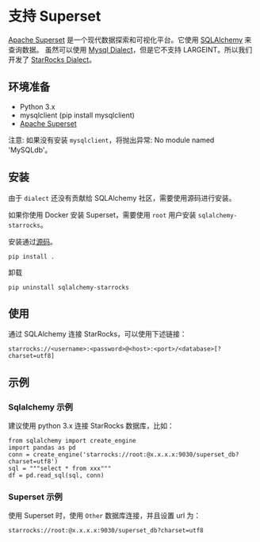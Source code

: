# 支持 Superset

[Apache Superset](https://superset.apache.org) 是一个现代数据探索和可视化平台。它使用 [SQLAlchemy](https://github.com/StarRocks/starrocks/tree/main/contrib/starrocks-python-client/starrocks) 来查询数据。
虽然可以使用 [Mysql Dialect](https://superset.apache.org/docs/databases/mysql)，但是它不支持 LARGEINT。所以我们开发了 [StarRocks Dialect](https://github.com/StarRocks/starrocks/blob/main/contrib/sqlalchemy-connector)。

## 环境准备

- Python 3.x
- mysqlclient (pip install mysqlclient)
- [Apache Superset](https://superset.apache.org)

注意: 如果没有安装 `mysqlclient`，将抛出异常: No module named 'MySQLdb'。

## 安装

由于 `dialect` 还没有贡献给 SQLAlchemy 社区，需要使用源码进行安装。

如果你使用 Docker 安装 Superset，需要使用 `root` 用户安装 `sqlalchemy-starrocks`。

安装通过[源码](https://github.com/StarRocks/starrocks/tree/main/contrib/starrocks-python-client/starrocks)。

```shell
pip install .
```

卸载

```shell
pip uninstall sqlalchemy-starrocks
```

## 使用

通过 SQLAlchemy 连接 StarRocks，可以使用下述链接：

```shell
starrocks://<username>:<password>@<host>:<port>/<database>[?charset=utf8]
```

## 示例

### Sqlalchemy 示例

建议使用 python 3.x 连接 StarRocks 数据库，比如：

```shell
from sqlalchemy import create_engine
import pandas as pd
conn = create_engine('starrocks://root:@x.x.x.x:9030/superset_db?charset=utf8')
sql = """select * from xxx"""
df = pd.read_sql(sql, conn)
```

### Superset 示例

使用 Superset 时，使用 `Other` 数据库连接，并且设置 url 为：

```shell
starrocks://root:@x.x.x.x:9030/superset_db?charset=utf8
```
